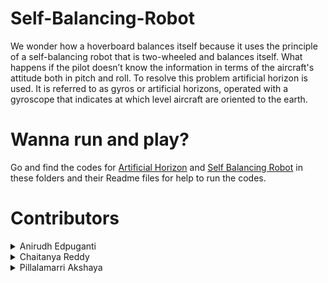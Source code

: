 # Self-Balancing-Robot

We wonder how a hoverboard balances itself because it uses the principle of a self-balancing robot that is two-wheeled and balances itself.
What happens if the pilot doesn’t know the information in terms of the aircraft's attitude both in pitch and roll.
To resolve this problem artificial horizon is used.
It is referred to as gyros or artificial horizons, operated with a gyroscope that indicates at which level aircraft are oriented to the earth.

# Wanna run and play?
Go and find the codes for [Artificial Horizon](Artificial%20Horizon) and [Self Balancing Robot](Self%20Balncing%20Robot) in these folders and their Readme files for help to run the codes.


# Contributors
<details>
<summary> Anirudh Edpuganti</summary>

 * <a href="https://github.com/ANIRUDH-333">Github</a>
  
 * <a href="https://www.facebook.com/anirudhedpuganti/">Facebook</a> 

 * <a href="https://www.instagram.com/anirudhedpuganti/">Instagram</a>
  
 * <a href="https://www.linkedin.com/in/edpuganti-anirudh-4755b2205/">Linkedin</a>




</details>
<details>
<summary>Chaitanya Reddy</summary>

 * <a href="https://github.com/Chaitanyareddy0702">Github</a>
  
 * <a href="https://www.facebook.com/Rock-Chaitanya-Reddy/">Facebook</a> 

 * <a href="https://www.instagram.com/__chaitanya.reddy__/">Instagram</a>
  
 * <a href="https://www.linkedin.com/in/chaitanya-reddy-0702/">Linkedin</a>  
  
 </details>
  
 <details>
<summary>Pillalamarri Akshaya</summary>

  * <a href="https://github.com/akshayapillalamarri213">Github</a>
  
 * <a href="https://www.facebook.com/profile.php?id=100078653888220">Facebook</a> 

 * <a href="https://www.instagram.com/akshaya.216/?hl=en">Instagram</a>
  
 * <a href="https://www.linkedin.com/in/akshaya-pillalamarri-b990b419b/">Linkedin</a>  
  
 </details>

